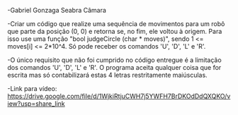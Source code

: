 -Gabriel Gonzaga Seabra Câmara

-Criar um código que realize uma sequência de movimentos para um robô que parte da posição (0, 0) e retorna se, no fim, ele voltou à origem. Para isso use uma função "bool judgeCircle (char * moves)", sendo 1 <= moves[i] <= 2*10^4. Só pode receber os comandos 'U', 'D', 'L' e 'R'.

-O único requisito que não foi cumprido no código entregue é a limitação dos comandos 'U', 'D', 'L' e 'R'. O programa aceita qualquer coisa que for escrita mas só contabilizará estas 4 letras restritamente maiúsculas.

-Link para vídeo: https://drive.google.com/file/d/1WjkiRtjuCWH7j5YWFH7BrDKOdDdQXQKO/view?usp=share_link
